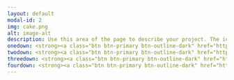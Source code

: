 ```yaml
---
layout: default
modal-id: 2
img: cake.png
alt: image-alt
description: Use this area of the page to describe your project. The icon above is part of a free icon set by <a href="https://sellfy.com/p/8Q9P/jV3VZ/">Flat Icons</a>. On their website, you can download their free set with 16 icons, or you can purchase the entire set with 146 icons for only $12!
onedown: <strong><a class="btn btn-primary btn-outline-dark" href="http://forum.xda-developers.com/android/software/sources-android-sources-highly-t3231109"><i class="fa fa-mobile"></i>  XDA</a></strong>
twodown: <strong><a class="btn btn-primary btn-outline-dark" href="https://github.com/regalstreak/skadoosh/"><i class="fa fa-github"></i>   Skadoosh Github</a></strong>
threedown: <strong><a class="btn btn-primary btn-outline-dark" href="https://github.com/regalstreak/skadhook/"><i class="fa fa-github"></i>   Skahook Github</a></strong>
fourdown: <strong><a class="btn btn-primary btn-outline-dark" href="https://www.androidfilehost.com/?w=files&flid=87142"><i class="fa fa-android"></i>  AFH</a></strong>
---
```

